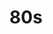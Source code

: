 ---
title: 80s
crosslinks:
- outrun
- 80sCommercials
- imagesofthe1980s
- retrogaming
- nostalgia
- geek
- Serendipity
- DIY
- Vaporwave
---